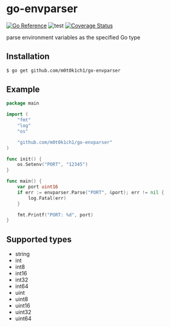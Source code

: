 # go-envparser

[![Go Reference](https://pkg.go.dev/badge/github.com/m0t0k1ch1/go-envparser.svg)](https://pkg.go.dev/github.com/m0t0k1ch1/go-envparser)
![test](https://github.com/m0t0k1ch1/go-envparser/workflows/test/badge.svg)
[![Coverage Status](https://coveralls.io/repos/github/m0t0k1ch1/go-envparser/badge.svg?branch=main)](https://coveralls.io/github/m0t0k1ch1/go-envparser?branch=main)

parse environment variables as the specified Go type

## Installation

```sh
$ go get github.com/m0t0k1ch1/go-envparser
```

## Example

```go
package main

import (
	"fmt"
	"log"
	"os"

	"github.com/m0t0k1ch1/go-envparser"
)

func init() {
	os.Setenv("PORT", "12345")
}

func main() {
	var port uint16
	if err := envparser.Parse("PORT", &port); err != nil {
		log.Fatal(err)
	}

	fmt.Printf("PORT: %d", port)
}
```

## Supported types

- string
- int
- int8
- int16
- int32
- int64
- uint
- uint8
- uint16
- uint32
- uint64
